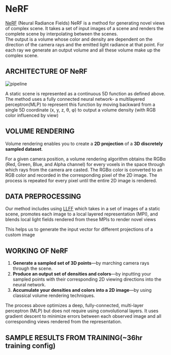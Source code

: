 # NeRF


[NeRF](http://www.matthewtancik.com/nerf) (Neural Radiance Fields) NeRF is a method for generating novel views of complex scene. It takes
a set of input images of a scene and renders the complete scene by interpolating between the 
scenes.
<br>
The output is a volume whose color and density are dependent on the direction of the camera rays and the emitted light radiance at that point. For each ray we generate an output volume and all these volume make up the complex scene.


## ARCHITECTURE OF NeRF

![pipeline](https://user-images.githubusercontent.com/42802893/172758710-d5f3d598-1986-4435-b25e-7e98caddc87e.jpg)

A static scene is represented as a continuous 5D function as defined above. The method uses a fully connected neural network- a multilayered perceptron(MLP) to represent this function by moving backward from a single 5D coordinate (x, y, z, θ, φ) to output a volume density (with RGB color influenced by view)



## VOLUME RENDERING

Volume rendering enables you to create a <b>2D projection</b> of a <b>3D discretely sampled dataset</b>.

For a given camera position, a volume rendering algorithm obtains the RGBα (Red, Green, Blue, and Alpha channel) for every voxels in the space through which rays from the camera are casted.  The RGBα color is converted to an RGB color and recorded in the corresponding pixel of the 2D image. The process is repeated for every pixel until the entire 2D image is rendered.


## DATA PREPROCESSING

Our method includes using [LLFF](https://github.com/fyusion/llff) which takes in a set of images of a static scene, promotes each image to a local layered representation (MPI), and blends local light fields rendered from these MPIs to render novel views

This helps us to generate the input vector for different projections of a custom image


## WORKING OF NeRF

<ol>
<li><b>Generate a sampled set of 3D points</b>—by marching camera rays through the scene.</li>
<li><b>Produce an output set of densities and colors</b>—by inputting your sampled points with their corresponding 2D viewing directions into the neural network.</li>
  <li><b>Accumulate your densities and colors into a 2D image</b>—by using classical volume rendering techniques.</li>
</ol>

The process above optimizes a deep, fully-connected, multi-layer perceptron (MLP) but does not require using convolutional layers. It uses gradient descent to minimize errors between each observed image and all corresponding views rendered from the representation.


## SAMPLE RESULTS FROM TRAINING(~36hr training config)
